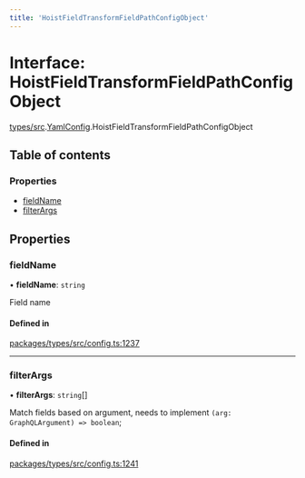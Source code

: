 ```yaml
---
title: 'HoistFieldTransformFieldPathConfigObject'
---
```


# Interface: HoistFieldTransformFieldPathConfigObject

[types/src](../modules/types_src).[YamlConfig](../modules/types_src.YamlConfig).HoistFieldTransformFieldPathConfigObject

## Table of contents

### Properties

- [fieldName](types_src.YamlConfig.HoistFieldTransformFieldPathConfigObject#fieldname)
- [filterArgs](types_src.YamlConfig.HoistFieldTransformFieldPathConfigObject#filterargs)

## Properties

### fieldName

• **fieldName**: `string`

Field name

#### Defined in

[packages/types/src/config.ts:1237](https://github.com/Urigo/graphql-mesh/blob/master/packages/types/src/config.ts#L1237)

___

### filterArgs

• **filterArgs**: `string`[]

Match fields based on argument, needs to implement `(arg: GraphQLArgument) => boolean`;

#### Defined in

[packages/types/src/config.ts:1241](https://github.com/Urigo/graphql-mesh/blob/master/packages/types/src/config.ts#L1241)

